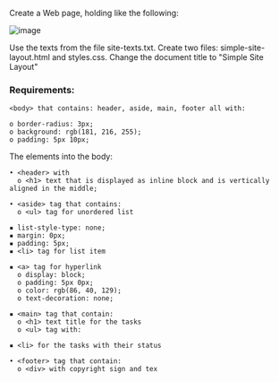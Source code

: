 Create a Web page, holding like the following:

![image](https://github.com/nsinorov/SoftUniMainPath/assets/45227327/66ec4054-e205-49e6-864e-31db7fd74bfb)

Use the texts from the file site-texts.txt.
Create two files: simple-site-layout.html and styles.css.
Change the document title to "Simple Site Layout"

### Requirements:

    <body> that contains: header, aside, main, footer all with:
  
    o border-radius: 3px;
    o background: rgb(181, 216, 255);
    o padding: 5px 10px;
    
The elements into the body:

    • <header> with
      o <h1> text that is displayed as inline block and is vertically aligned in the middle;
      
    • <aside> tag that contains:
      o <ul> tag for unordered list
      
    ▪ list-style-type: none;
    ▪ margin: 0px;
    ▪ padding: 5px;
    ▪ <li> tag for list item
    
    ▪ <a> tag for hyperlink
      o display: block;
      o padding: 5px 0px;
      o color: rgb(86, 40, 129);
      o text-decoration: none;

    ▪ <main> tag that contain:
      o <h1> text title for the tasks
      o <ul> tag with:
      
    ▪ <li> for the tasks with their status
    
    • <footer> tag that contain:
      o <div> with copyright sign and tex
